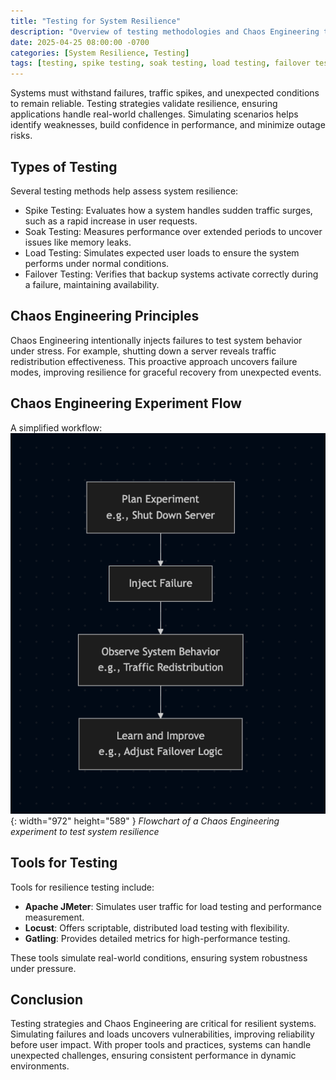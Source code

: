 ```yaml
---
title: "Testing for System Resilience"
description: "Overview of testing methodologies and Chaos Engineering to validate system resilience."
date: 2025-04-25 08:00:00 -0700
categories: [System Resilience, Testing]
tags: [testing, spike testing, soak testing, load testing, failover testing, chaos engineering, apache jmeter, locust, gatling, system reliability]
---
```


Systems must withstand failures, traffic spikes, and unexpected conditions to remain reliable. Testing strategies validate resilience, ensuring applications handle real-world challenges. Simulating scenarios helps identify weaknesses, build confidence in performance, and minimize outage risks.

## Types of Testing
Several testing methods help assess system resilience:

* Spike Testing: Evaluates how a system handles sudden traffic surges, such as a rapid increase in user requests.
* Soak Testing: Measures performance over extended periods to uncover issues like memory leaks.
* Load Testing: Simulates expected user loads to ensure the system performs under normal conditions.
* Failover Testing: Verifies that backup systems activate correctly during a failure, maintaining availability.

## Chaos Engineering Principles
Chaos Engineering intentionally injects failures to test system behavior under stress. For example, shutting down a server reveals traffic redistribution effectiveness. This proactive approach uncovers failure modes, improving resilience for graceful recovery from unexpected events.

## Chaos Engineering Experiment Flow

A simplified workflow:
    ![Desktop View](/assets/img/posts/20250425/chaos-flow.png){: width="972" height="589" }
    _Flowchart of a Chaos Engineering experiment to test system resilience_

## Tools for Testing
Tools for resilience testing include:
- **Apache JMeter**: Simulates user traffic for load testing and performance measurement.
- **Locust**: Offers scriptable, distributed load testing with flexibility.
- **Gatling**: Provides detailed metrics for high-performance testing.

These tools simulate real-world conditions, ensuring system robustness under pressure.

## Conclusion
Testing strategies and Chaos Engineering are critical for resilient systems. Simulating failures and loads uncovers vulnerabilities, improving reliability before user impact. With proper tools and practices, systems can handle unexpected challenges, ensuring consistent performance in dynamic environments.